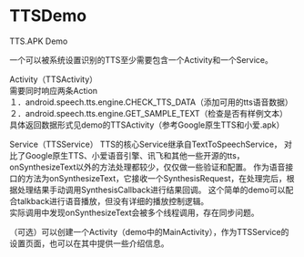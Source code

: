 # TTSDemo
TTS.APK Demo

一个可以被系统设置识别的TTS至少需要包含一个Activity和一个Service。

Activity（TTSActivity）  
需要同时响应两条Action  
１．android.speech.tts.engine.CHECK_TTS_DATA（添加可用的tts语音数据）  
２．android.speech.tts.engine.GET_SAMPLE_TEXT（检查是否有样例文本）  
具体返回数据形式见demo的TTSActivity（参考Google原生TTS和小爱.apk）  

Service（TTSService）
TTS的核心Service继承自TextToSpeechService，
对比了Google原生TTS、小爱语音引擎、讯飞和其他一些开源的tts，onSynthesizeText以外的方法处理都较少，仅仅做一些验证和配置。
作为语音接口的方法为onSynthesizeText，它接收一个SynthesisRequest，在处理完后，根据处理结果手动调用SynthesisCallback进行结果回调。
这个简单的demo可以配合talkback进行语音播放，但没有详细的播放控制逻辑。  
实际调用中发现onSynthesizeText会被多个线程调用，存在同步问题。


（可选）可以创建一个Activity（demo中的MainActivity），作为TTSService的设置页面，也可以在其中提供一些介绍信息。
